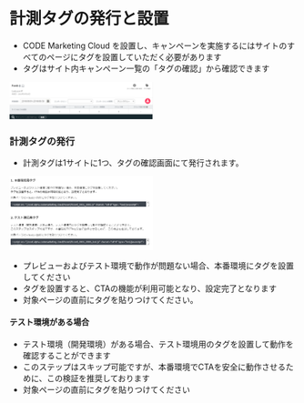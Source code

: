 # 計測タグの発行と設置

* CODE Marketing Cloud を設置し、キャンペーンを実施するにはサイトのすべてのページにタグを設置していただく必要があります
* タグはサイト内キャンペーン一覧の「タグの確認」から確認できます

<img src="/ja/images/campaign-top.PNG" width="50%">


### 計測タグの発行

* 計測タグは1サイトに1つ、タグの確認画面にて発行されます。

<img src="/ja/images/tags.PNG" width="50%">


* プレビューおよびテスト環境で動作が問題ない場合、本番環境にタグを設置してください
* タグを設置すると、CTAの機能が利用可能となり、設定完了となります
* 対象ページの</body>直前にタグを貼りつけてください。


#### テスト環境がある場合

* テスト環境（開発環境）がある場合、テスト環境用のタグを設置して動作を確認することができます
* このステップはスキップ可能ですが、本番環境でCTAを安全に動作させるために、この検証を推奨しております
* 対象ページの</body>直前にタグを貼りつけてください

